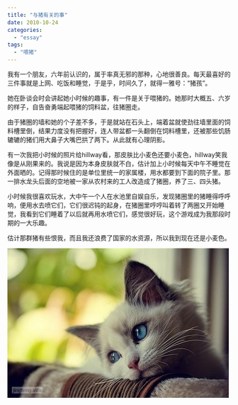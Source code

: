 ```yaml
---
title: "与猪有关的事"
date: 2010-10-24
categories: 
  - "essay"
tags: 
  - "喂猪"
---
```


我有一个朋友，六年前认识的，属于率真无邪的那种，心地很善良。每天最喜好的三件事就是上网、吃饭和睡觉，于是乎，时间久了，就得一雅号：“猪孩”。

她在卧谈会时会讲起她小时候的趣事，有一件是关于喂猪的。她那时大概五、六岁的样子，自告奋勇端起喂猪的饲料盆，往猪圈走。

由于猪圈的墙和她的个子差不多，于是就站在石头上，端着盆就使劲往墙里面的饲料槽里倒，结果力度没有把握好，连人带盆都一头翻倒在饲料槽里，还被那些饥肠辘辘的猪们用大鼻子大嘴巴拱了两下。从此就有心理阴影。

有一次我把小时候的照片给hillway看，那皮肤比小麦色还要小麦色，hillway笑我像是从刚果来的。我说是因为本身皮肤就不白，估计加上小时候每天中午不睡觉在外面晒的。记得那时候住的是单位里统一的家属楼，用水都要到下面的院子里。那一排水龙头后面的空地被一家从农村来的工人改造成了猪圈，养了三、四头猪。

小时候我很喜欢玩水，大中午一个人在水池里自娱自乐，发现猪圈里的猪睡得呼呼响，便用水去喷它们，它们很迟钝的起身，在猪圈里哼哼叫着转了两圈又开始睡觉，我看到它们睡着了以后就再用水喷它们，感觉很好玩，这个游戏成为我那段时期的一大乐趣。

估计那群猪有些恨我，而且我还浪费了国家的水资源，所以我到现在还是小麦色。

![动物](images/5652914329_bf5a9094d4_z.jpg)
